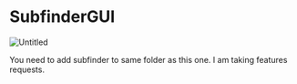 # SubfinderGUI
![Untitled](https://github.com/xAkshay/SubfinderGUI/assets/149974605/61ba2208-9aa5-4ac8-bd21-3a117ec8bfe4)

You need to add subfinder to same folder as this one.
I am taking features requests.
